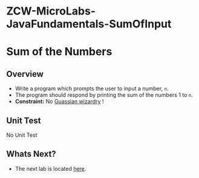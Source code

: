 # ZCW-MicroLabs-JavaFundamentals-SumOfInput

# Sum of the Numbers

## Overview
* Write a program which prompts the user to input a number, `n`.
* The program should respond by printing the sum of the numbers 1 to `n`.
* **Constraint:** No [Guassian wizardry](http://mathandmultimedia.com/2010/09/15/sum-first-n-positive-integers/) !

## Unit Test
No Unit Test


## Whats Next?
* The next lab is located [here](https://github.com/Zipcoder/ZCW-MicroLabs-OOP-SumOrProduct).
